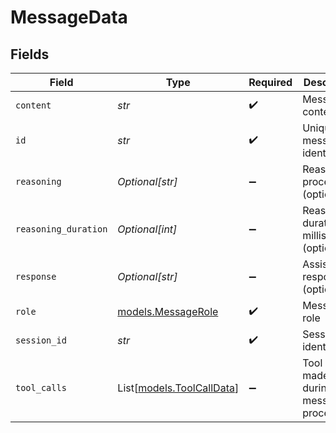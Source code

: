 # MessageData


## Fields

| Field                                                  | Type                                                   | Required                                               | Description                                            |
| ------------------------------------------------------ | ------------------------------------------------------ | ------------------------------------------------------ | ------------------------------------------------------ |
| `content`                                              | *str*                                                  | :heavy_check_mark:                                     | Message content                                        |
| `id`                                                   | *str*                                                  | :heavy_check_mark:                                     | Unique message identifier                              |
| `reasoning`                                            | *Optional[str]*                                        | :heavy_minus_sign:                                     | Reasoning process (optional)                           |
| `reasoning_duration`                                   | *Optional[int]*                                        | :heavy_minus_sign:                                     | Reasoning duration in milliseconds (optional)          |
| `response`                                             | *Optional[str]*                                        | :heavy_minus_sign:                                     | Assistant response (optional)                          |
| `role`                                                 | [models.MessageRole](../models/messagerole.md)         | :heavy_check_mark:                                     | Message role                                           |
| `session_id`                                           | *str*                                                  | :heavy_check_mark:                                     | Session identifier                                     |
| `tool_calls`                                           | List[[models.ToolCallData](../models/toolcalldata.md)] | :heavy_minus_sign:                                     | Tool calls made during message processing              |